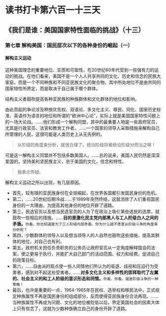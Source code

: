 # 读书打卡第六百一十三天
## 《我们是谁：美国国家特性面临的挑战》（十三）
### 第七章 解构美国：国民层次以下的各种身份的崛起（一）
#### 解构主义运动

这种美国理念的重要地位、实质和可取性，在20世纪60年代受到一些强有力的运动的挑战。在他们看来，美国不是一个人人共享共同的文化、历史和信念的民族大家庭，而是一个不同种族和不同亚民族文化的聚合物，其中所处地位不是由共同的国家特性所界定，而是取决于自己属于哪个群体。

结构主义者鼓吹提高各种亚民族的种族群体和文化群体的地位和影响。

由此而起的争论涉及种族优先权、双语论、多文化主义、移民、同化、国家历史标准、英语作为语言的地位和所谓的“欧洲中心论”，实际上就是美国国家特性问题上的一场大论战。……他们形成一个解构同盟，其中的最重要人物是一些政府官员，尤其是行政官员、法官和教育工作者。……一个国家的领导人采取措施来解构自己所管理的人民，这很可能是人类历史上从无先例的。
> 从阶级的角度来分析，就很合理了，统治阶级将被统治阶级分而治之嘛！

可是这一解构主义同盟并不包括多数美国人。……总的说来，美国人民仍然是深深爱国的，坚持美利坚民族主义，忠于美国的文化、信念和特性。
> 我表示怀疑。

解构主义运动之所以出现，有几层原因。
* 首先，较有限的亚民族身份在全球崛起，在世界各国都引发国民身份的危机。
* 第二，……20世纪后期冷战……于1989年突然终结，这就消除了人们重视国民身份的一大理由，为提高其他身份的地位开辟了道路。
* 第三，民选官员以及想当民选官员的人为了在政治上吸引某些选民的选票，就鼓吹一些相应的措施。……**目的是激化民主党内部黑人与工人阶级白人之间的矛盾。**```你看，你也知道是为了工人阶级内部矛盾，你为什么就不愿意从阶级斗争的角度来分析呢？```
* 第四，少数群体的领导人以及想当领导人的人自然也鼓吹这些措施，提高其群体的地位，对自己也有利。
* 第五，政府机关担任负责职务的公务员让政府官员从一定角度解释国会的法案，使之更易于执行，并能扩大自己部门的活动范围、权力和经费，促进自己的政策目标。
* 第六，……自由派的观点使一些人同情他们所认为的驱逐、歧视和压迫行为受害者，感到对不起这些受害者。……**对多文化主义和多样性的崇拜取代了左翼的、社会主义的和工人阶级的意识形态和同情。**```你看，你看，就是阶级斗争的一种策略！```
* 最后，也许是重要的一点，1964-1965年在民权、选举权和移民法中，正式规定种族属性不再是国民身份的组成部分，反而使得亚民族身份合法再现。……当种族属性不再成为问题、文化的地位被贬低以后，界定美国社会的因素大体上只有信念了，这就为少数种族确立自己的身份开辟了道路。